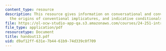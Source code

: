 ```yaml
---
content_type: resource
description: This resource gives information on conversational and conventional implicature,
  the origins of conventional implicatures, and indicative conditionals.
file: https://ol-ocw-studio-app-qa.s3.amazonaws.com/courses/24-251-introduction-to-philosophy-of-language-spring-2005/d9af12ff631e7b4461b974d339c0f709_handout13.pdf
file_type: application/pdf
resourcetype: Document
title: handout13.pdf
uid: d9af12ff-631e-7b44-61b9-74d339c0f709
---
```

